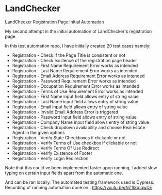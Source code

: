 # LandChecker
LandChecker Registration Page Initial Automation

My second attempt in the initial automation of LandChecker's registration page.

In this test automation repo, I have initially created 20 test cases namely:

- Registration - Check if the Page Title is consistent or not
- Registration - Check existence of the registration page header
- Registration - First Name Requirement Error works as intended
- Registration - Last Name Requirement Error works as intended
- Registration - Email Address Requirement Error works as intended
- Registration - Password Requirement Error works as intended
- Registration - Occupation Requirement Error works as intended
- Registration - Terms of Use Requirement Error works as intended
- Registration - First Name input field allows entry of string value
- Registration - Last Name input field allows entry of string value
- Registration - Email input field allows entry of string value
- Registration - Invalid Email Address Error is triggered
- Registration - Password input field allows entry of string value
- Registration - Company Name input field allows entry of string value
- Registration - Check dropdown availability and choose Real Estate Agent in the given options
- Registration - Verify State Checkboxes if clickable or not
- Registration - Verify Terms of Use checkbox if clickable or not
- Registration - Verify Terms Of Use Redirect
- Registration - Verify Existence of Footer
- Registration - Verify Login Redirection

Note that this could've been implemented faster upon running, I added slow typing on certain input fields apart from the automatic one.

And can be ran locally. The automated testing framework used is Cypress.
Recording of running automation done on : https://youtu.be/NZ1l3qIqwDE

